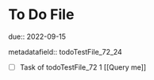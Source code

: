 # To Do File

due:: 2022-09-15

metadatafield:: todoTestFile_72_24

- [ ] Task of todoTestFile_72 1 [[Query me]]
